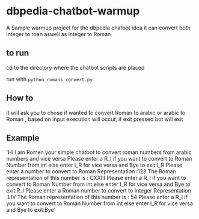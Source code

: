 # dbpedia-chatbot-warmup
A Sample warmup project for the dbpedia chatbot idea it can convert both integer to roan aswell as integer to Roman

## to run 
cd to the directory where the chatbot scripts are placed

run with `python romans_convert.py
`
## How to
it will ask you to chose if wanted to convert Roman to arabic or arabic to Roman ,
based on input execution will occur, if exit pressed bot will exit

## Example

'Hi I am Romen your simple chatbot to convert roman numbers from arabic numbers and vice versa
Please enter a R_I if you want to  convert to Roman Number from int
 else enter I_R for vice versa and Bye to exit:I_R
Please enter a number to convert to Roman Representation :123
The Roman representation of this number is : CXXIII
Please enter a R_I if you want to  convert to Roman Number from int
 else enter I_R for vice versa and Bye to exit:R_I
Please enter a Roman number to convert to Integer Representation :LIV
The Roman representation of this number is : 54
Please enter a R_I if you want to  convert to Roman Number from int
 else enter I_R for vice versa and Bye to exit:Bye'

 
